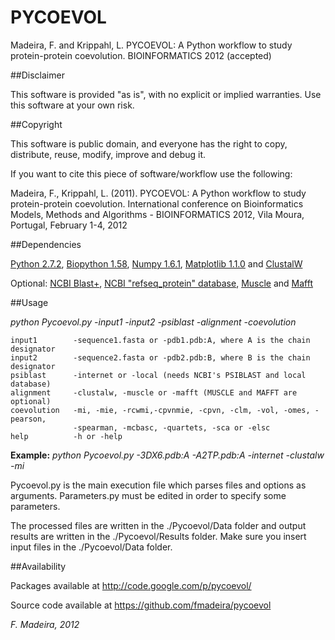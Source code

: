 ﻿PYCOEVOL
========

Madeira, F. and Krippahl, L. PYCOEVOL: A Python workflow to study 
protein-protein coevolution. BIOINFORMATICS 2012 (accepted)

##Disclaimer 

This software is provided "as is", with no explicit or implied 
warranties. Use this software at your own risk.

##Copyright

This software is public domain, and everyone has the right to copy, 
distribute, reuse, modify, improve and debug it.

If you want to cite this piece of software/workflow use the following:

Madeira, F., Krippahl, L. (2011). PYCOEVOL: A Python workflow to study 
protein-protein coevolution. International conference on Bioinformatics 
Models, Methods and Algorithms - BIOINFORMATICS 2012, Vila Moura, 
Portugal, February 1-4, 2012 

##Dependencies

[Python 2.7.2](http://python.org/),
[Biopython 1.58](http://biopython.org/),
[Numpy 1.6.1](http://numpy.scipy.org/),
[Matplotlib 1.1.0](http://matplotlib.sourceforge.net/) and
[ClustalW](http://www.clustal.org/)

Optional:
[NCBI Blast+](ftp://ftp.ncbi.nlm.nih.gov/blast/executables/blast+/LATEST/),
[NCBI "refseq_protein" database](ftp://ftp.ncbi.nlm.nih.gov/blast/db/),
[Muscle](http://www.drive5.com/muscle/) and
[Mafft](http://mafft.cbrc.jp/alignment/software/)


##Usage
 
_python Pycoevol.py  -input1 -input2 -psiblast -alignment -coevolution_
       
    input1        -sequence1.fasta or -pdb1.pdb:A, where A is the chain designator                  
    input2        -sequence2.fasta or -pdb2.pdb:B, where B is the chain designator
    psiblast      -internet or -local (needs NCBI's PSIBLAST and local database)  
    alignment     -clustalw, -muscle or -mafft (MUSCLE and MAFFT are optional)
    coevolution   -mi, -mie, -rcwmi,-cpvnmie, -cpvn, -clm, -vol, -omes, -pearson, 
	              -spearman, -mcbasc, -quartets, -sca or -elsc
    help          -h or -help

**Example:** 
_python Pycoevol.py -3DX6.pdb:A -A2TP.pdb:A -internet -clustalw -mi_

Pycoevol.py is the main execution file which parses files and options
as arguments. Parameters.py must be edited in order to specify some 
parameters.

The processed files are written in the ./Pycoevol/Data folder and 
output results are written in the ./Pycoevol/Results folder.
Make sure you insert input files in the ./Pycoevol/Data folder.

##Availability

Packages available at
http://code.google.com/p/pycoevol/

Source code available at
https://github.com/fmadeira/pycoevol


*F. Madeira, 2012*

